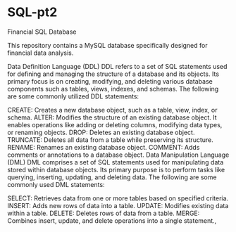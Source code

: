 # SQL-pt2
Financial SQL Database

This repository contains a MySQL database specifically designed for financial data analysis.

Data Definition Language (DDL)
DDL refers to a set of SQL statements used for defining and managing the structure of a database and its objects. Its primary focus is on creating, modifying, and deleting various database components such as tables, views, indexes, and schemas. The following are some commonly utilized DDL statements:

CREATE: Creates a new database object, such as a table, view, index, or schema.
ALTER: Modifies the structure of an existing database object. It enables operations like adding or deleting columns, modifying data types, or renaming objects.
DROP: Deletes an existing database object.
TRUNCATE: Deletes all data from a table while preserving its structure.
RENAME: Renames an existing database object.
COMMENT: Adds comments or annotations to a database object.
Data Manipulation Language (DML)
DML comprises a set of SQL statements used for manipulating data stored within database objects. Its primary purpose is to perform tasks like querying, inserting, updating, and deleting data. The following are some commonly used DML statements:

SELECT: Retrieves data from one or more tables based on specified criteria.
INSERT: Adds new rows of data into a table.
UPDATE: Modifies existing data within a table.
DELETE: Deletes rows of data from a table.
MERGE: Combines insert, update, and delete operations into a single statement.,
